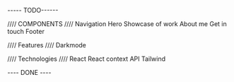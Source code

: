 ----- TODO------

//// COMPONENTS ////
Navigation
Hero
Showcase of work
About me
Get in touch
Footer

//// Features ////
Darkmode

//// Technologies ////
React
React context API
Tailwind

---- DONE ----
